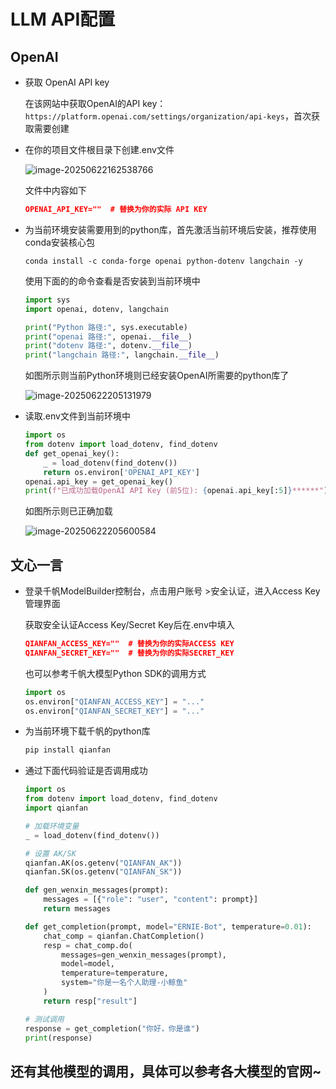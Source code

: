 

# LLM API配置

## OpenAI

- 获取 OpenAI API key 

  在该网站中获取OpenAI的API key：`https://platform.openai.com/settings/organization/api-keys`，首次获取需要创建

- 在你的项目文件根目录下创建.env文件

  ![image-20250622162538766](C:\Users\17726\AppData\Roaming\Typora\typora-user-images\image-20250622162538766.png)

  文件中内容如下

  ```json
  OPENAI_API_KEY=""  # 替换为你的实际 API KEY
  ```

- 为当前环境安装需要用到的python库，首先激活当前环境后安装，推荐使用conda安装核心包

  ```shell
  conda install -c conda-forge openai python-dotenv langchain -y
  ```

  使用下面的的命令查看是否安装到当前环境中

  ```python
  import sys
  import openai, dotenv, langchain
  
  print("Python 路径:", sys.executable)
  print("openai 路径:", openai.__file__)
  print("dotenv 路径:", dotenv.__file__)
  print("langchain 路径:", langchain.__file__)
  ```

  如图所示则当前Python环境则已经安装OpenAI所需要的python库了

  ![image-20250622205131979](C:\Users\17726\AppData\Roaming\Typora\typora-user-images\image-20250622205131979.png)

- 读取.env文件到当前环境中

  ```python
  import os
  from dotenv import load_dotenv, find_dotenv
  def get_openai_key():
      _ = load_dotenv(find_dotenv())
      return os.environ['OPENAI_API_KEY']
  openai.api_key = get_openai_key()
  print(f"已成功加载OpenAI API Key (前5位): {openai.api_key[:5]}******")
  ```

  如图所示则已正确加载

  ![image-20250622205600584](C:\Users\17726\AppData\Roaming\Typora\typora-user-images\image-20250622205600584.png)

## 文心一言

- 登录千帆ModelBuilder控制台，点击用户账号 >安全认证，进入Access Key管理界面

  获取安全认证Access Key/Secret Key后在.env中填入

  ```json
  QIANFAN_ACCESS_KEY=""  # 替换为你的实际ACCESS KEY
  QIANFAN_SECRET_KEY=""  # 替换为你的实际SECRET_KEY
  ```

  也可以参考千帆大模型Python SDK的调用方式

  ```python
  import os
  os.environ["QIANFAN_ACCESS_KEY"] = "..."
  os.environ["QIANFAN_SECRET_KEY"] = "..."
  ```

- 为当前环境下载千帆的python库

  ```python
  pip install qianfan
  ```

- 通过下面代码验证是否调用成功

  ```python
  import os
  from dotenv import load_dotenv, find_dotenv
  import qianfan
  
  # 加载环境变量
  _ = load_dotenv(find_dotenv())
  
  # 设置 AK/SK
  qianfan.AK(os.getenv("QIANFAN_AK"))
  qianfan.SK(os.getenv("QIANFAN_SK"))
  
  def gen_wenxin_messages(prompt):
      messages = [{"role": "user", "content": prompt}]
      return messages
  
  def get_completion(prompt, model="ERNIE-Bot", temperature=0.01):
      chat_comp = qianfan.ChatCompletion()
      resp = chat_comp.do(
          messages=gen_wenxin_messages(prompt),
          model=model,
          temperature=temperature,
          system="你是一名个人助理-⼩鲸鱼"
      )
      return resp["result"]
  
  # 测试调用
  response = get_completion("你好，你是谁")
  print(response)
  ```

## 还有其他模型的调用，具体可以参考各大模型的官网~